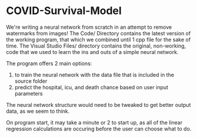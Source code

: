 # COVID-Survival-Model
We're writing a neural network from scratch in an attempt to remove watermarks from images! 
The Code/ Directory contains the latest version of the working program, that which we combined until 1 cpp file for the sake of time.
The Visual Studio Files/ directory contains the original, non-working, code that we used to learn the ins and outs of a simple neural network.

The program offers 2 main options:
1. to train the neural network with the data file that is included in the source folder
2. predict the hospital, icu, and death chance based on user input parameters

The neural network structure would need to be tweaked to get better output data, as we seem to think.

On program start, it may take a minute or 2 to start up, as all of the linear regression calculations are occuring before the user can choose what to do.
